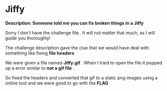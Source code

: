 # Jiffy

**Description: Someone told me you can fix broken things in a Jiffy**

Sorry I don't have the challenge file..
It will not matter that much, as I will guide you thoroughly!

The challenge description gave the clue that we would have deal with something like fixing **file headers**

We were given a file named **Jiffy.gif** . When I tried to open the file it popped up a error similar to **not a gif file** .

So fixed the headers and converted that gif to a static png images using a online tool and we were good to go with the **FLAG** 





